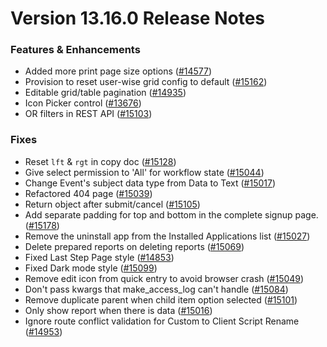 # Version 13.16.0 Release Notes

### Features & Enhancements

- Added more print page size options ([#14577](https://github.com/capkpi/capkpi/pull/14577))
- Provision to reset user-wise grid config to default ([#15162](https://github.com/capkpi/capkpi/pull/15162))
- Editable grid/table pagination ([#14935](https://github.com/capkpi/capkpi/pull/14935))
- Icon Picker control ([#13676](https://github.com/capkpi/capkpi/pull/13676))
- OR filters in REST API ([#15103](https://github.com/capkpi/capkpi/pull/15103))

### Fixes

- Reset `lft` & `rgt` in copy doc ([#15128](https://github.com/capkpi/capkpi/pull/15128))
- Give select permission to 'All' for workflow state ([#15044](https://github.com/capkpi/capkpi/pull/15044))
- Change Event's subject data type from Data to Text ([#15017](https://github.com/capkpi/capkpi/pull/15017))
- Refactored 404 page ([#15039](https://github.com/capkpi/capkpi/pull/15039))
- Return object after submit/cancel ([#15105](https://github.com/capkpi/capkpi/pull/15105))
- Add separate padding for top and bottom in the complete signup page. ([#15178](https://github.com/capkpi/capkpi/pull/15178))
- Remove the uninstall app from the Installed Applications list ([#15027](https://github.com/capkpi/capkpi/pull/15027))
- Delete prepared reports on deleting reports ([#15069](https://github.com/capkpi/capkpi/pull/15069))
- Fixed Last Step Page style  ([#14853](https://github.com/capkpi/capkpi/pull/14853))
- Fixed Dark mode style ([#15099](https://github.com/capkpi/capkpi/pull/15099))
- Remove edit icon from quick entry to avoid browser crash ([#15049](https://github.com/capkpi/capkpi/pull/15049))
- Don't pass kwargs that make_access_log can't handle ([#15084](https://github.com/capkpi/capkpi/pull/15084))
- Remove duplicate parent when child item option selected ([#15101](https://github.com/capkpi/capkpi/pull/15101))
- Only show report when there is data ([#15016](https://github.com/capkpi/capkpi/pull/15016))
- Ignore route conflict validation for Custom to Client Script Rename ([#14953](https://github.com/capkpi/capkpi/pull/14953))